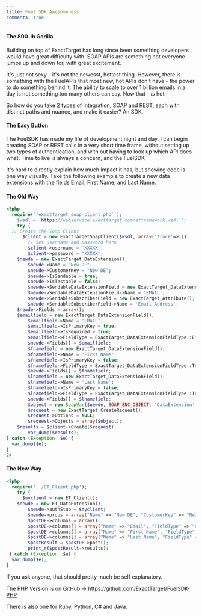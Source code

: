 ```yaml
---
title: Fuel SDK Awesomeness
comments: true
---
```

#### The 800-lb Gorilla
Building on top of ExactTarget has long since been something developers would have great difficulty with.  SOAP APIs are something not everyone jumps up and down for, with great excitement.

It's just not sexy - it's not the newesst, hottest thing. However, there is something with the FuelAPIs that most new, hot APIs don't have - the power to do something behind it. The ability to scale to over 1 billion emails in a day is not something too many others can say.  Now that - _is_ hot.

So how do you take 2 types of integration, SOAP and REST, each with distinct paths and nuance, and make it easier?  An SDK.

#### The Easy Button
The FuelSDK has made my life of development night and day.  I can begin creating SOAP or REST calls in a very short time frame, without setting up two types of authentication, and with out having to look up which API does what. Time to live is always a concern, and the FuelSDK

It's hard to directly explain how much impact it has, but showing code is one way visually. Take the following example to create a new data extensions with the fields Email, First Name, and Last Name.

#### The Old Way

```php
<?php
  require(`'exacttarget_soap_client.php`');
    $wsdl = 'https://webservice.exacttarget.com/etframework.wsdl'';
    try {
  // Create the Soap Client
      $client = new ExactTargetSoapClient($wsdl, array('trace'=>1));
        // Set username and password here
        $client->username = 'XXXXX';
        $client->password = 'XXXXX';
    $newde = new ExactTarget_DataExtension();
        $newde->Name = "New DE";
        $newde->CustomerKey = "New DE";
        $newde->IsSendable = true;
        $newde->IsTestable = false;
        $newde->SendableDataExtensionField = new ExactTarget_DataExtensionField();
        $newde->SendableDataExtensionField->Name = 'EMAIL';
        $newde->SendableSubscriberField = new ExactTarget_Attribute();
        $newde->SendableSubscriberField->Name = 'Email Address';
    $newde->Fields = array();
    $emailfield = new ExactTarget_DataExtensionField();
        $emailfield->Name = 'EMAIL';
        $emailfield->IsPrimaryKey = true;
        $emailfield->IsRequired = true;
        $emailfield->FieldType = ExactTarget_DataExtensionFieldType::EmailAddress;
        $newde->Fields[] = $emailfield;
        $fnamefield = new ExactTarget_DataExtensionField();
        $fnamefield->Name = 'First Name';
        $fnamefield->IsPrimaryKey = false;
        $fnamefield->FieldType = ExactTarget_DataExtensionFieldType::Text;
        $newde->Fields[] = $fnamefield;
        $lnamefield = new ExactTarget_DataExtensionField();
        $lnamefield->Name = 'Last Name';
        $lnamefield->IsPrimaryKey = false;
        $lnamefield->FieldType = ExactTarget_DataExtensionFieldType::Text;
        $newde->Fields[] = $lnamefield;
        $object = new SoapVar($newde, SOAP_ENC_OBJECT, 'DataExtension', "http://exacttarget.com/wsdl/partnerAPI");
        $request = new ExactTarget_CreateRequest();
        $request->Options = NULL;
        $request->Objects = array($object);
    $results = $client->Create($request);
        var_dump($results);
} catch (Exception  $e) {
  var_dump($e);
}
?>
```

#### The New Way
```php
<?php
  require('../ET_Client.php');
    try {
      $myclient = new ET_Client();
    $newde = new ET_DataExtension();
        $newde->authStub = $myclient;
        $newde->props = array("Name" => "New DE", "CustomerKey" => "New DE");
        $postDE->columns = array();
        $postDE->columns[] = array("Name" => "Email", "FieldType" => "EmailAddress", "IsPrimaryKey" => "true","MaxLength" => "100", "IsRequired" => "true");
        $postDE->columns[] = array("Name" => "First Name", "FieldType" => "Text");
        $postDE->columns[] = array("Name" => "Last Name", "FieldType" => "Text");
        $postResult = $postDE->post();
        print_r($postResult->results);
 } catch (Exception  $e) {
  var_dump($e);
}
```

If you ask anyone, that should pretty much be self explanatory.

The PHP Version is on GitHub -> https://github.com/ExactTarget/FuelSDK-PHP

There is also one for [Ruby](https://github.com/ExactTarget/FuelSDK-Ruby), [Python](https://github.com/ExactTarget/FuelSDK-Python), [C#](https://github.com/ExactTarget/FuelSDK-CSharp) and [Java](https://github.com/ExactTarget/FuelSDK-Java).
